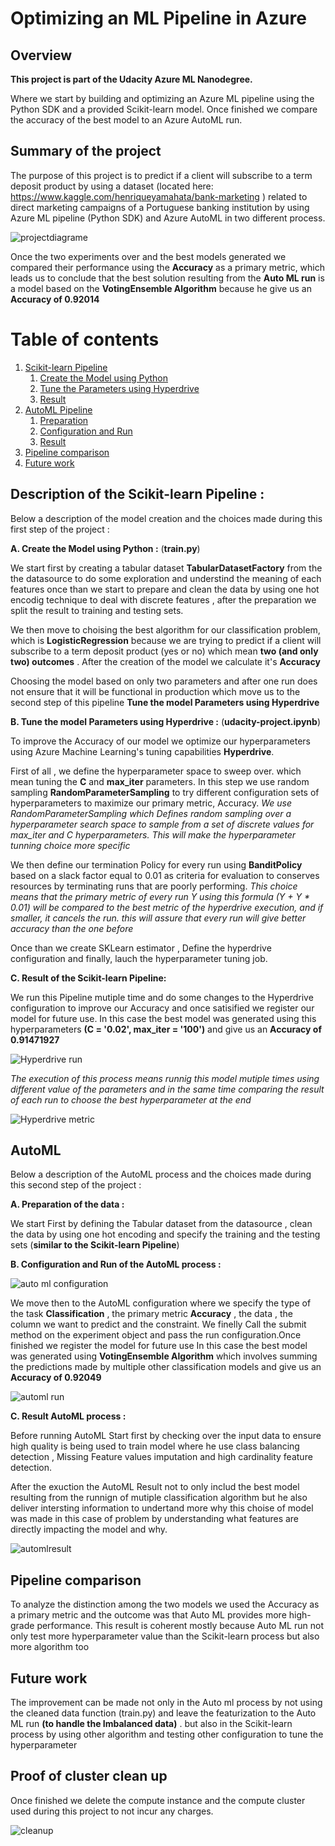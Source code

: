 # Optimizing an ML Pipeline in Azure

## Overview
**This project is part of the Udacity Azure ML Nanodegree.**

Where we start by building and optimizing an Azure ML pipeline using the Python SDK and a provided Scikit-learn model. Once finished we compare the accuracy of the best model to an Azure AutoML run. 

## Summary of the project <a name="Summary"></a>
The purpose of this project is to predict if a client will subscribe to a term deposit product by using a dataset  (located here: https://www.kaggle.com/henriqueyamahata/bank-marketing ) related to direct marketing campaigns of a Portuguese banking institution by using Azure ML pipeline (Python SDK) and Azure AutoML in two different process.

![projectdiagrame](projectdiagrame.png "projectdiagrame")

Once the two experiments over and the best models generated we compared their performance using the **Accuracy** as a primary metric, which leads us to conclude that the best solution resulting from the **Auto ML run** is a model based on the **VotingEnsemble Algorithm** because he give us an **Accuracy of 0.92014**

# Table of contents
1. [Scikit-learn Pipeline](#Scikit)
    1. [Create the Model using Python](#subparagraph1)
    2. [Tune the Parameters using Hyperdrive](#subparagraph2)
    3. [Result](#subparagraph3)
2. [AutoML Pipeline](#AutoML)
    1. [Preparation](#subparagraph11)
    2. [Configuration and Run](#subparagraph12)
    3. [Result](#subparagraph13)
3. [Pipeline comparison](#comparison)
4. [Future work](#Future)

## Description of the Scikit-learn Pipeline :<a name="Scikit"></a>

Below a description of the model creation and the choices made during this first step of the project :

  **A. Create the Model using Python :** (**train.py**) <a name="subparagraph1"></a>

We start  first by creating a tabular dataset **TabularDatasetFactory** from the the datasource to do some exploration and understind the meaning of each features once than we start to prepare and clean the data by using one hot encodig technique to deal with discrete features , after the preparation we split the result to training and testing sets. 

We then move to choising the best algorithm for our classification problem, which is **LogisticRegression** because we are trying  to predict if a client will subscribe to a term deposit product (yes or no) which mean **two (and only two) outcomes** . After the creation of the model we calculate it's **Accuracy**

Choosing the model based on only two parameters and after one run does not ensure that it will be functional in production which move us to the second step of this pipeline **Tune the model Parameters using Hyperdrive**

 **B. Tune the model Parameters using Hyperdrive  :** (**udacity-project.ipynb**) <a name="subparagraph2"></a>
  
To improve the Accuracy of our model we optimize our hyperparameters using Azure Machine Learning's tuning capabilities **Hyperdrive**.

First of all  , we define the hyperparameter space to sweep over. which mean tuning the **C** and **max_iter** parameters. In this step we use random sampling **RandomParameterSampling** to try different configuration sets of hyperparameters to maximize our primary metric, Accuracy.
*We use RandomParameterSampling which Defines random sampling over a hyperparameter search space to sample from a set of discrete values for max_iter and C hyperparameters. This will make the hyperparameter tunning choice more specific*

We then define our termination Policy for every run using **BanditPolicy** based on a slack factor equal to 0.01 as criteria for evaluation to  conserves resources by terminating runs that are poorly performing.
*This choice means that the primary metric of every run Y using this formula (Y + Y * 0.01) will be compared to the best metric of the hyperdrive execution, and if smaller, it cancels the run. this will assure that every run will give better accuracy than the one before*

Once than we create SKLearn estimator , Define the hyperdrive configuration and finally, lauch the hyperparameter tuning job.

 **C. Result of the Scikit-learn Pipeline:** <a name="subparagraph3"></a>

We run this Pipeline mutiple time and do some changes to the Hyperdrive configuration to improve our Accuracy and once satisified  we register our model for future use.
In this case the best model was generated using this hyperparameters **(C = '0.02', max_iter = '100')** and give us an  **Accuracy of 0.91471927**

![Hyperdrive run](hyperdiverun.PNG "Hyperdrive run")

*The execution of this process means runnig this model mutiple times using different value of the parameters and in the same time comparing the result of each run to choose the best hyperparameter at the end*

![Hyperdrive metric](hyperdivermetric.PNG "Hyperdrive metric")


## AutoML <a name="AutoML"></a>

Below a description of the AutoML process and the choices made during this second step of the project :

  **A. Preparation of the data : <a name="subparagraph11"></a>**

We start First by defining the Tabular dataset  from the datasource , clean the data by using one hot encoding  and specify the training and the testing sets (**similar to the Scikit-learn Pipeline**)
  
  **B. Configuration and Run of the AutoML process  : <a name="subparagraph12"></a>**
  
   ![auto ml configuration](e.png "auto ml configuration")
    
We move then to the AutoML configuration where we specify the type of  the task **Classification** , the primary metric **Accuracy** , the data , the column we want to predict and the constraint. We finelly Call the submit method on the experiment object and pass the run configuration.Once finished we register the model for future use
In this case the best model was generated using **VotingEnsemble Algorithm** which involves summing the predictions made by multiple other classification models and give us an  **Accuracy of 0.92049**

   ![automl run](automlrun.PNG "automl run")

  **C. Result AutoML process  : <a name="subparagraph13"></a>**

Before running AutoML Start first by checking over the input data to ensure high quality is being used to train model where he use class balancing detection , Missing Feature values imputation  and high cardinality feature detection.

After the exuction the AutoML Result not to only includ the best model resulting from the runnign of mutiple classification algorithm  but he also deliver intersting information to undertand more why this choise of model was made in this case of problem by understanding what features are directly impacting the model and why.

  ![automlresult](automlresult.PNG "automlresult")

  
## Pipeline comparison <a name="comparison"></a>

To analyze the distinction among the two models we used the Accuracy as a primary metric and the outcome was that Auto ML provides more high-grade performance.
This result is coherent mostly because Auto ML run not only test more hyperparameter value than the Scikit-learn process but also more algorithm too 

## Future work <a name="Future"></a>

The improvement can be made not only in the Auto ml process by not using the cleaned data function (train.py) and leave the featurization to the Auto ML run **(to handle the Imbalanced data)** . but also in the Scikit-learn process by using other algorithm and testing other configuration to tune the hyperparameter

## Proof of cluster clean up <a name="delete"></a>

Once finished we delete the compute instance and the compute cluster used during this project to not incur any charges.

 ![cleanup](cleanup.PNG "cleanup")

